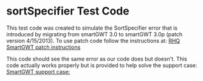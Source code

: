 sortSpecifier Test Code
=============

This test code was created to simulate the SortSpecifier error that is introduced by migrating from smartGWT 3.0 to smartGWT 3.0p (patch version 4/15/2013).
To use patch code follow the instructions at: [RHQ SmartGWT patch instructions](https://docs.jboss.org/author/display/RHQ/GwtBuildDebugTips)

This code should see the same error as our code does but doesn't. This code actually works properly but is provided to help solve the support case:
[SmartGWT support case:](http://forums.smartclient.com/showthread.php?p=102893&posted=1#post102893)
